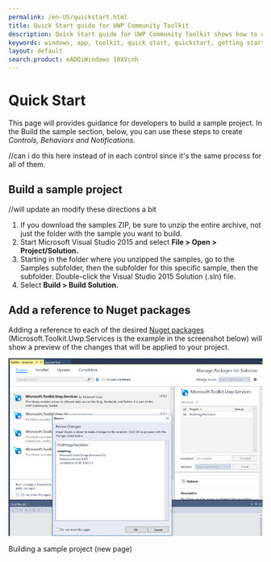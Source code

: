 ```yaml
---
permalink: /en-US/quickstart.html
title: Quick Start guide for UWP Community Toolkit
description: Quick Start guide for UWP Community Toolkit shows how to create your first project in Visual Studio 2015
keywords: windows, app, toolkit, quick start, quickstart, getting started
layout: default
search.product: eADQiWindows 10XVcnh
---
```

# Quick Start
This page will provides guidance for developers to build a sample project. In the Build the sample section, below, you can use these steps to create *Controls, Behaviors and Notifications.* 

//can i do this here instead of in each control since it's the same process for all of them. 

## Build a sample project 
//will update an modify these directions a bit

1. If you download the samples ZIP, be sure to unzip the entire archive, not just the folder with the sample you want to build. 
2. Start Microsoft Visual Studio 2015 and select **File > Open > Project/Solution.**
3. Starting in the folder where you unzipped the samples, go to the Samples subfolder, then the subfolder for this specific sample, then the subfolder.  Double-click the Visual Studio 2015 Solution (.sln) file.
4. Select **Build > Build Solution.**


## Add a reference to Nuget packages

Adding a reference to each of the desired [Nuget packages](nugetpackages.md) (Microsoft.Toolkit.Uwp.Services is the example in the screenshot below) will show a preview of the changes that will be applied to your project. 

![Manage Nuget Packages](/resources/images/AddNugetServices.png)


Building a sample project (new page)
